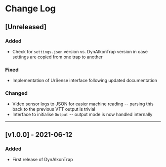 # Change Log

## [Unreleased]
### Added
- Check for `settings.json` version vs. DynAIkonTrap version in case settings are copied from one trap to another

### Fixed
- Implementation of UrSense interface following updated documentation

### Changed
- Video sensor logs to JSON for easier machine reading -- parsing this back to the previous VTT output is trivial
- Interface to initialise `Output` -- output mode is now handled internally

---

## [v1.0.0] - 2021-06-12
### Added
- First release of DynAIkonTrap
